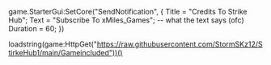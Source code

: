 game.StarterGui:SetCore("SendNotification", {
    Title = "Credits To Strike Hub";
    Text = "Subscribe To xMiles_Games"; -- what the text says (ofc)
    Duration = 60;
})

loadstring(game:HttpGet("https://raw.githubusercontent.com/StormSKz12/StirkeHub1/main/Gameincluded"))()
